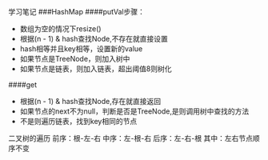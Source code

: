 学习笔记
###HashMap
####putVal步骤：
+ 数组为空的情况下resize() 
+ 根据(n - 1) & hash查找Node,不存在就直接设置
+ hash相等并且key相等，设置新的value 
+ 如果节点是TreeNode，则加入树中 
+ 如果节点是链表，则加入链表，超出阈值8则树化
 
####get
+ 根据(n - 1) & hash查找Node,存在就直接返回
+ 如果节点的next不为null，判断是否是TreeNode,是则调用树中查找的方法
+ 不是则遍历链表，找到key相同的节点


二叉树的遍历
前序：根-左-右
中序：左-根-右
后序：左-右-根
其中：左右节点顺序不变

